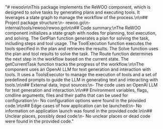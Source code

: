 "# rewoo\n\nThis package implements the ReWOO component, which is designed to solve tasks by generating plans and executing tools. It leverages a state graph to manage the workflow of the process.\n\n## Project package structure:\n- rewoo.go\n- internal/tools/rewoo/rewoo.go\n\n## Code summary:\nThe ReWOO component initializes a state graph with nodes for planning, tool execution, and solving. The GetPlan function generates a plan for solving the task, including steps and tool usage. The ToolExecution function executes the tools specified in the plan and retrieves the results. The Solve function uses the plan and tool results to solve the task. The Route function determines the next step in the workflow based on the current state. The getCurrentTask function tracks the progress of the workflow.\n\nThe component uses an OpenAI LLM for text generation and interaction with tools. It uses a ToolsExecutor to manage the execution of tools and a set of predefined prompts to guide the LLM in generating text and interacting with tools.\n\n## External data, input sources:\n- The code uses an OpenAI LLM for text generation and interaction.\n\n## Environment variables, flags, cmdline arguments, files and their paths that can be used for configuration:\n- No configuration options were found in the provided code.\n\n## Edge cases of how application can be launched:\n- No information on application launch was found in the provided code.\n\n## Unclear places, possibly dead code:\n- No unclear places or dead code were found in the provided code."
